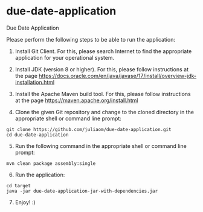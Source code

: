# due-date-application

Due Date Application

Please perform the following steps to be able to run the application:

1. Install Git Client. For this, please search Internet to find the appropriate application for your operational system.

2. Install JDK (version 8 or higher). For this, please follow instructions at the page
   https://docs.oracle.com/en/java/javase/17/install/overview-jdk-installation.html

3. Install the Apache Maven build tool. For this, please follow instructions at the page
   https://maven.apache.org/install.html

4. Clone the given Git repository and change to the cloned directory in the appropriate shell or command line prompt:

```
git clone https://github.com/juliaom/due-date-application.git
cd due-date-application
```

5. Run the following command in the appropriate shell or command line prompt:

```
mvn clean package assembly:single
```

6. Run the application:

```
cd target
java -jar due-date-application-jar-with-dependencies.jar
```

7. Enjoy! :)
